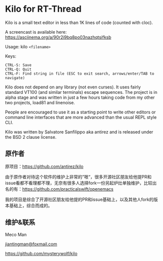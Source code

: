 Kilo for RT-Thread
===

Kilo is a small text editor in less than 1K lines of code (counted with cloc).

A screencast is available here: https://asciinema.org/a/90r2i9bq8po03nazhqtsifksb

Usage: kilo `<filename>`

Keys:

    CTRL-S: Save
    CTRL-Q: Quit
    CTRL-F: Find string in file (ESC to exit search, arrows/enter/TAB to navigate)

Kilo does not depend on any library (not even curses). It uses fairly standard
VT100 (and similar terminals) escape sequences. The project is in alpha
stage and was written in just a few hours taking code from my other two
projects, load81 and linenoise.

People are encouraged to use it as a starting point to write other editors
or command line interfaces that are more advanced than the usual REPL
style CLI.

Kilo was written by Salvatore Sanfilippo aka antirez and is released
under the BSD 2 clause license.



## 原作者

原项目：https://github.com/antirez/kilo

由于原作者对待这个软件的维护上非常的”哏“，很多开源社区朋友给他提PR和issue看都不看理都不理，无奈有很多人选择fork一份另起炉灶单独维护，比较出名的有：https://github.com/practicalswift/openemacs

我的项目是综合了开源社区朋友给他提的PR和issue基础上，以及其他人fork的版本基础上，综合而成的。



## 维护&联系

Meco Man

jiantingman@foxmail.com

https://github.com/mysterywolf/kilo
